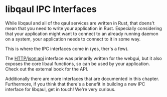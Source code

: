 # libqaul IPC Interfaces

While libqaul and all of the qaul services are written in Rust,
that doens't mean that you need to write your application in Rust.
Especially considering that your application might want to connect to
an already running daemon on a system, your application needs to
connect to it in some way.

This is where the IPC interfaces come in (yes, ther's a few).

The [HTTP/json:api](http) interface was primarily written for the
webgui, but it also exposes the core libaul functions, so can be used
by your application.  Check out the external book for the API.

Additionally there are more interfaces that are documented in this
chapter.  Furthermore, if you think that there's a benefit in building
a new IPC interface for libqaul, get in touch! We're very curious.

[http]: docs.qaul.org/http-api/
